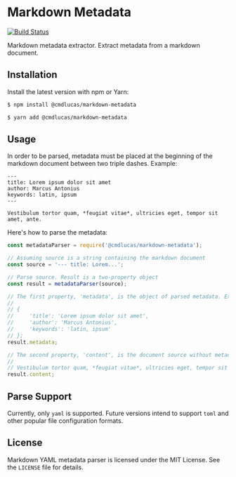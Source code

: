 # Markdown Metadata

[![Build Status](https://travis-ci.org/cmdlucas/markdown-metadata.svg?branch=master)](https://travis-ci.org/cmdlucas/markdown-metadata)

Markdown metadata extractor. Extract metadata from a markdown document.

## Installation

Install the latest version with npm or Yarn:

```bash
$ npm install @cmdlucas/markdown-metadata
```

```bash
$ yarn add @cmdlucas/markdown-metadata
```

## Usage

In order to be parsed, metadata must be placed at the beginning of the markdown document between two triple dashes. Example:

    ---
    title: Lorem ipsum dolor sit amet
    author: Marcus Antonius
    keywords: latin, ipsum
    ---

    Vestibulum tortor quam, *feugiat vitae*, ultricies eget, tempor sit amet, ante.

Here's how to parse the metadata:

```js
const metadataParser = require('@cmdlucas/markdown-metadata');

// Assuming source is a string containing the markdown document
const source = '--- title: Lorem...';

// Parse source. Result is a two-property object
const result = metadataParser(source);

// The first property, 'metadata', is the object of parsed metadata. Example:
//
// {
//     'title': 'Lorem ipsum dolor sit amet',
//     'author': 'Marcus Antonius',
//     'keywords': 'latin, ipsum'
// };
result.metadata;

// The second property, 'content', is the document source without metadata. Example:
//
// Vestibulum tortor quam, *feugiat vitae*, ultricies eget, tempor sit amet, ante.
result.content;
```

## Parse Support
Currently, only `yaml` is supported. Future versions intend to support `toml` and other popular file configuration formats.

## License

Markdown YAML metadata parser is licensed under the MIT License. See the `LICENSE` file for details.